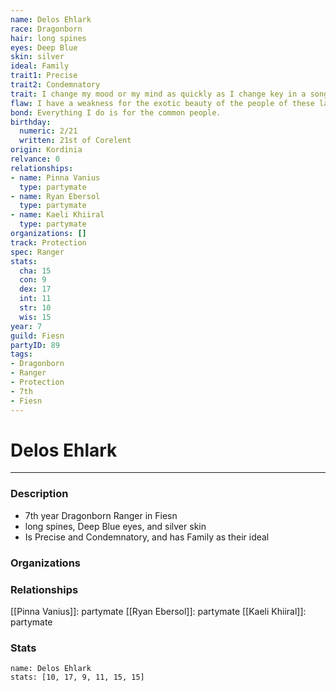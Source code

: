 ```yaml
---
name: Delos Ehlark
race: Dragonborn
hair: long spines
eyes: Deep Blue
skin: silver
ideal: Family
trait1: Precise
trait2: Condemnatory
trait: I change my mood or my mind as quickly as I change key in a song.
flaw: I have a weakness for the exotic beauty of the people of these lands.
bond: Everything I do is for the common people.
birthday:
  numeric: 2/21
  written: 21st of Corelent
origin: Kordinia
relvance: 0
relationships:
- name: Pinna Vanius
  type: partymate
- name: Ryan Ebersol
  type: partymate
- name: Kaeli Khiiral
  type: partymate
organizations: []
track: Protection
spec: Ranger
stats:
  cha: 15
  con: 9
  dex: 17
  int: 11
  str: 10
  wis: 15
year: 7
guild: Fiesn
partyID: 89
tags:
- Dragonborn
- Ranger
- Protection
- 7th
- Fiesn
---
```

# Delos Ehlark
---
### Description
- 7th year Dragonborn Ranger in Fiesn
- long spines, Deep Blue eyes, and silver skin
- Is Precise and Condemnatory, and has Family as their ideal

### Organizations
### Relationships
[[Pinna Vanius]]: partymate
[[Ryan Ebersol]]: partymate
[[Kaeli Khiiral]]: partymate
### Stats
```statblock
name: Delos Ehlark
stats: [10, 17, 9, 11, 15, 15]
```